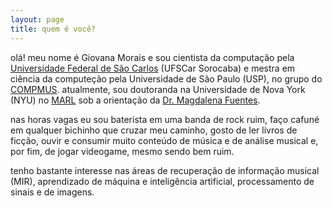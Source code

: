 ```yaml
---
layout: page
title: quem é você?
---
```


olá! meu nome é Giovana Morais e sou cientista da computação
pela [Universidade Federal de São Carlos](www.dcomp.sor.ufscar.br)
(UFSCar Sorocaba) e mestra em ciência da computeção pela
Universidade de São Paulo (USP), no grupo do [COMPMUS](https://compmus.ime.usp.br/).
atualmente, sou doutoranda na Universidade de Nova York (NYU) no
[MARL](https://steinhardt.nyu.edu/marl) sob a orientação da
[Dr. Magdalena Fuentes](https://magdalenafuentes.github.io/).

nas horas vagas eu sou baterista em uma banda de rock ruim, faço cafuné em
qualquer bichinho que cruzar meu caminho, gosto de ler livros de ficção, ouvir e
consumir muito conteúdo de música e de análise musical e, por fim, de
jogar videogame, mesmo sendo bem ruim.

tenho bastante interesse nas áreas de recuperação de informação musical (MIR),
aprendizado de máquina e inteligência artificial, processamento de sinais e de
imagens.
